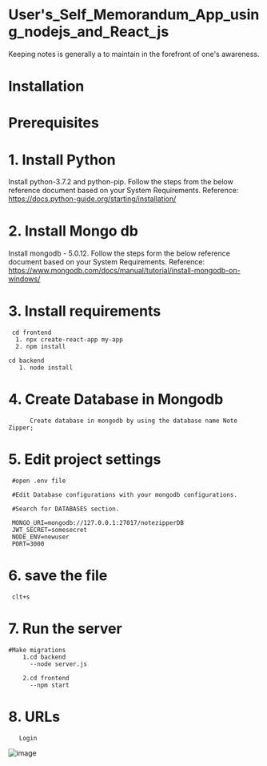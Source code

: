 # User's_Self_Memorandum_App_using_nodejs_and_React_js

Keeping notes is generally a to maintain in the forefront of one's awareness.

# Installation

# Prerequisites

# 1. Install Python
Install python-3.7.2 and python-pip. Follow the steps from the below reference document based on your System Requirements. Reference: https://docs.python-guide.org/starting/installation/

# 2. Install Mongo db
Install mongodb - 5.0.12. Follow the steps form the below reference document based on your System Requirements. Reference: https://www.mongodb.com/docs/manual/tutorial/install-mongodb-on-windows/

# 3. Install requirements

     cd frontend
      1. npx create-react-app my-app
      2. npm install

    cd backend
       1. node install

# 4. Create Database in Mongodb
          Create database in mongodb by using the database name Note Zipper;

# 5. Edit project settings

     #open .env file

     #Edit Database configurations with your mongodb configurations.

     #Search for DATABASES section.

     MONGO_URI=mongodb://127.0.0.1:27017/notezipperDB
     JWT_SECRET=somesecret
     NODE_ENV=newuser
     PORT=3000

# 6. save the file
     clt+s
     
# 7. Run the server
    #Make migrations
        1.cd backend 
          --node server.js

        2.cd frontend
          --npm start

# 8. URLs
       Login 
![image](https://user-images.githubusercontent.com/82249340/213255691-c6fdab27-933a-4f2f-a879-37ac8cd12681.png)

